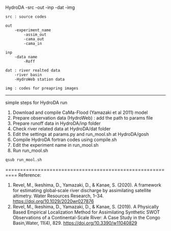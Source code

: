 HydroDA
    -src
    -out
    -inp
    -dat 
    -img

    src : source codes

    out
        -experiment_name
            -assim_out
            -cama_out
            -cama_in

    inp
        -data name
            -Roff

    dat : river realted data
        -river basin
        -HydroWeb station data

    img : codes for preapring images
********************
simple steps for HydroDA run
1. Download and compile CaMa-Flood (Yamazaki et al 2011) model
2. Prepare observation data (HydroWeb) : add the path to params file
3. Prepare runoff data in HydroDA/inp folder
4. Check river related data at HydroDA/dat folder
5. Edit the settings at params.py and run_mool.sh at HydroDA/gosh
6. Compile HydroDA fortran codes using compile.sh
7. Edit the experiment name in run_mool.sh
8. Run run_mool.sh

```bash
qsub run_mool.sh
```
==========================================================
Reference:
1. Revel, M., Ikeshima, D., Yamazaki, D., & Kanae, S. (2020). A framework for estimating global‐scale river discharge by assimilating satellite altimetry. Water Resources Research, 1–34. https://doi.org/10.1029/2020wr027876
2. Revel, M., Ikeshima, D., Yamazaki, D., & Kanae, S. (2019). A Physically Based Empirical Localization Method for Assimilating Synthetic SWOT Observations of a Continental-Scale River: A Case Study in the Congo Basin,Water, 11(4), 829. https://doi.org/10.3390/w11040829

